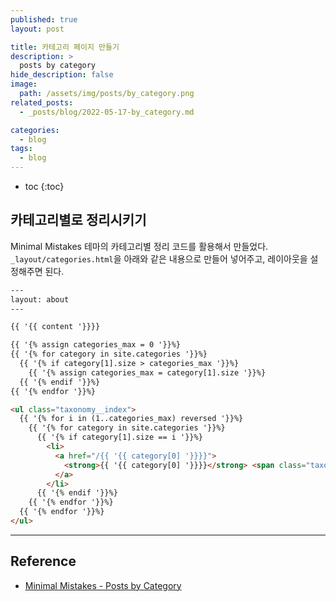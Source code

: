 ```yaml
---
published: true
layout: post

title: 카테고리 페이지 만들기
description: >
  posts by category
hide_description: false
image: 
  path: /assets/img/posts/by_category.png
related_posts:
  - _posts/blog/2022-05-17-by_category.md

categories:
  - blog
tags:
  - blog
---
```


* toc
{:toc}

## 카테고리별로 정리시키기

Minimal Mistakes 테마의 카테고리별 정리 코드를 활용해서 만들었다.  
`_layout/categories.html`을 아래와 같은 내용으로 만들어 넣어주고, 레이아웃을 설정해주면 된다.  

```html
---
layout: about
---

{{ '{{ content '}}}}

{{ '{% assign categories_max = 0 '}}%}
{{ '{% for category in site.categories '}}%}
  {{ '{% if category[1].size > categories_max '}}%}
    {{ '{% assign categories_max = category[1].size '}}%}
  {{ '{% endif '}}%}
{{ '{% endfor '}}%}

<ul class="taxonomy__index">
  {{ '{% for i in (1..categories_max) reversed '}}%}
    {{ '{% for category in site.categories '}}%}
      {{ '{% if category[1].size == i '}}%}
        <li>
          <a href="/{{ '{{ category[0] '}}}}">
            <strong>{{ '{{ category[0] '}}}}</strong> <span class="taxonomy__count">{{ i }}</span>
          </a>
        </li>
      {{ '{% endif '}}%}
    {{ '{% endfor '}}%}
  {{ '{% endfor '}}%}
</ul>
```

---
## Reference
- [Minimal Mistakes - Posts by Category](https://mmistakes.github.io/minimal-mistakes/categories/)